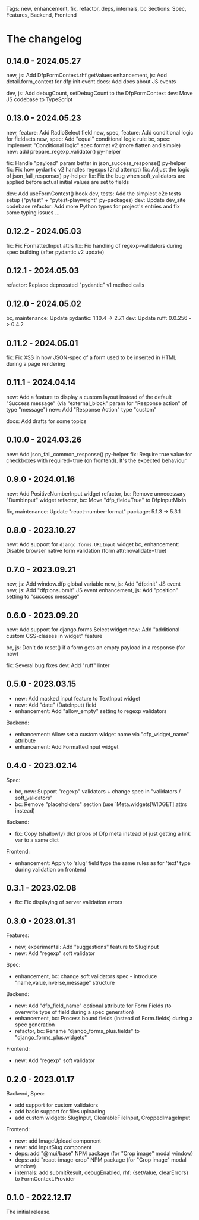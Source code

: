 Tags: new, enhancement, fix, refactor, deps, internals, bc
Sections: Spec, Features, Backend, Frontend

# The changelog

## 0.14.0 - 2024.05.27

new, js: Add DfpFormContext.rhf.getValues
enhancement, js: Add detail.form_context for dfp:init event
docs: Add docs about JS events

dev, js: Add debugCount, setDebugCount to the DfpFormContext
dev: Move JS codebase to TypeScript

## 0.13.0 - 2024.05.23

new, feature: Add RadioSelect field
new, spec, feature: Add conditional logic for fieldsets
new, spec: Add "equal" conditional logic rule
bc, spec: Implement "Conditional logic" spec format v2 (more flatten and simple)
new: add prepare_regexp_validator() py-helper

fix: Handle "payload" param better in json_success_response() py-helper
fix: Fix how pydantic v2 handles regexps (2nd attempt)
fix: Adjust the logic of json_fail_response() py-helper
fix: Fix the bug when soft_validators are applied before actual initial values are set to fields

dev: Add useFormContext() hook
dev, tests: Add the simplest e2e tests setup ("pytest" + "pytest-playwright" py-packages)
dev: Update dev_site codebase
refactor: Add more Python types for project's entries and fix some typing issues
...

## 0.12.2 - 2024.05.03

fix: Fix FormattedInput.attrs
fix: Fix handling of regexp-validators during spec building (after pydantic v2 update)

## 0.12.1 - 2024.05.03

refactor: Replace deprecated "pydantic" v1 method calls

## 0.12.0 - 2024.05.02

bc, maintenance: Update pydantic: 1.10.4 -> 2.7.1
dev: Update ruff: 0.0.256 -> 0.4.2

## 0.11.2 - 2024.05.01

fix: Fix XSS in how JSON-spec of a form used to be inserted in HTML during a page rendering

## 0.11.1 - 2024.04.14

new: Add a feature to display a custom layout instead of the default "Success message" (via "external_block" param for "Response action" of type "message")
new: Add "Response Action" type "custom"

docs: Add drafts for some topics


## 0.10.0 - 2024.03.26

new: Add json_fail_common_response() py-helper
fix: Require true value for checkboxes with required=true (on frontend). It's the expected behaviour


## 0.9.0 - 2024.01.16

new: Add PositiveNumberInput widget
refactor, bc: Remove unnecessary "DumbInput" widget
refactor, bc: Move "dfp_field=True" to DfpInputMixin

fix, maintenance: Update "react-number-format" package: 5.1.3 -> 5.3.1

## 0.8.0 - 2023.10.27

new: Add support for `django.forms.URLInput` widget
bc, enhancement: Disable browser native form validation (form attr:novalidate=true)

## 0.7.0 - 2023.09.21

new, js: Add window.dfp global variable
new, js: Add "dfp:init" JS event
new, js: Add "dfp:onsubmit" JS event
enhancement, js: Add "position" setting to "success message"

## 0.6.0 - 2023.09.20

new: Add support for django.forms.Select widget
new: Add "additional custom CSS-classes in widget" feature

bc, js: Don't do reset() if a form gets an empty payload in a response (for now)

fix: Several bug fixes
dev: Add "ruff" linter

## 0.5.0 - 2023.03.15

- new: Add masked input feature to TextInput widget
- new: Add "date" (DateInput) field
- enhancement: Add "allow_empty" setting to regexp validators

Backend:
- enhancement: Allow set a custom widget name via "dfp_widget_name" attribute
- enhancement: Add FormattedInput widget

## 0.4.0 - 2023.02.14

Spec:
- bc, new: Support "regexp" validators + change spec in "validators / soft_validators"
- bc: Remove "placeholders" section (use `Meta.widgets[WIDGET].attrs instead)

Backend:
- fix: Copy (shallowly) dict props of Dfp meta instead of just getting a link var to a same dict

Frontend:
- enhancement: Apply to 'slug' field type the same rules as for 'text' type during validation on frontend

## 0.3.1 - 2023.02.08
- fix: Fix displaying of server validation errors

## 0.3.0 - 2023.01.31

Features:
- new, experimental: Add "suggestions" feature to SlugInput
- new: Add "regexp" soft validator

Spec:
- enhancement, bc: change soft validators spec - introduce "name,value,inverse,message" structure

Backend:
- new: Add "dfp_field_name" optional attribute for Form Fields (to overwrite type of field during a spec generation)
- enhancement, bc: Process bound fields (instead of Form.fields) during a spec generation
- refactor, bc: Rename "django_forms_plus.fields" to "django_forms_plus.widgets"

Frontend:
- new: Add "regexp" soft validator

## 0.2.0 - 2023.01.17

Backend, Spec:
- add support for custom validators
- add basic support for files uploading
- add custom widgets: SlugInput, ClearableFileInput, CroppedImageInput

Frontend:
- new: add ImageUpload component
- new: add InputSlug component
- deps: add "@mui/base" NPM package (for "Crop image" modal window)
- deps: add "react-image-crop" NPM package (for "Crop image" modal window)
- internals: add submitResult, debugEnabled, rhf: {setValue, clearErrors} to FormContext.Provider

## 0.1.0 - 2022.12.17

The initial release.
